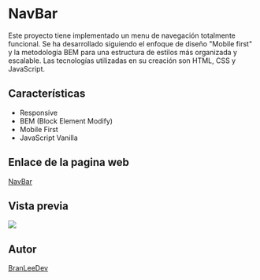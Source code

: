 # NavBar

Este proyecto tiene implementado un menu de navegación totalmente funcional. Se ha desarrollado siguiendo el enfoque de diseño "Mobile first" y la metodología BEM para una estructura de estilos más organizada y escalable. Las tecnologías utilizadas en su creación son HTML, CSS y JavaScript.

## Características

- Responsive
- BEM (Block Element Modify)
- Mobile First
- JavaScript Vanilla

## Enlace de la pagina web

[NavBar](https://nav-bar-one.vercel.app/)

## Vista previa

![](https://res.cloudinary.com/dbbixakcl/image/upload/f_auto,q_auto/v1/JavaScript%20Vanilla/NavBar/tdoxbnuwzf6dcatdxuxm)

## Autor

[BranLeeDev](https://github.com/BranLeeDev)
